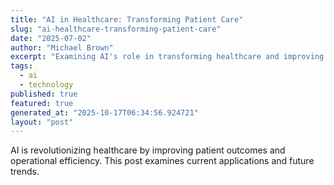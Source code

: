 ```yaml
---
title: "AI in Healthcare: Transforming Patient Care"
slug: "ai-healthcare-transforming-patient-care"
date: "2025-07-02"
author: "Michael Brown"
excerpt: "Examining AI's role in transforming healthcare and improving patient outcomes."
tags:
  - ai
  - technology
published: true
featured: true
generated_at: "2025-10-17T06:34:56.924721"
layout: "post"
---
```


AI is revolutionizing healthcare by improving patient outcomes and operational efficiency. This post examines current applications and future trends.